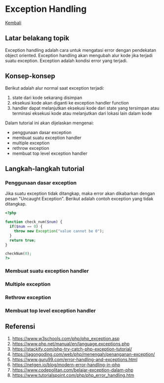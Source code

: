 # Exception Handling

[Kembali](readme.md)

## Latar belakang topik

Exception handling adalah cara untuk mengatasi error dengan pendekatan object oriented. Exception handling akan mengubah alur kode jika terjadi suatu exception. Exception adalah kondisi error yang terjadi.

## Konsep-konsep

Berikut adalah alur normal saat exception terjadi:
1. state dari kode sekarang disimpan
2. eksekusi kode akan diganti ke exception handler function
3. handler dapat melanjutkan eksekusi kode dari state yang tersimpan atau terminasi eksekusi kode atau melanjutkan dari lokasi lain dalam kode

Dalam tutorial ini akan dijelaskan mengenai:
- penggunaan dasar exception
- membuat suatu exception handler
- multiple exception
- rethrow exception
- membuat top level exception handler

## Langkah-langkah tutorial

### Penggunaan dasar exception

Jika suatu exception tidak ditangkap, maka error akan dikabarkan dengan pesan "Uncaught Exception". Berikut adalah contoh exception yang tidak ditangkap.

```php
<?php

function check_num($num) {
  if($num == 0) {
    throw new Exception("value cannot be 0");
  }
  return true;
}

checkNum(0);
?> 
```

### Membuat suatu exception handler
### Multiple exception
### Rethrow exception
### Membuat top level exception handler


## Referensi
1. https://www.w3schools.com/php/php_exception.asp
2. https://www.php.net/manual/en/language.exceptions.php
3. https://stackify.com/php-try-catch-php-exception-tutorial/
4. https://jagongoding.com/web/php/menengah/penanganan-exception/
5. https://www.guru99.com/error-handling-and-exceptions.html
6. https://netgen.io/blog/modern-error-handling-in-php
7. https://www.codepolitan.com/belajar-exception-dalam-php
8. https://www.tutorialspoint.com/php/php_error_handling.htm
